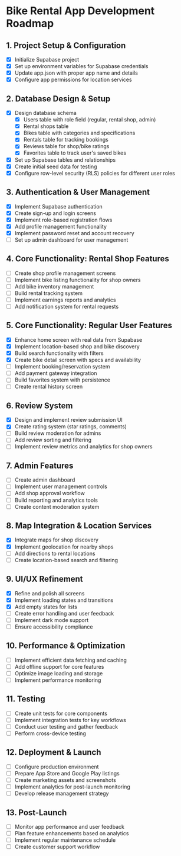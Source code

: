 # Bike Rental App Development Roadmap

## 1. Project Setup & Configuration
- [x] Initialize Supabase project
- [x] Set up environment variables for Supabase credentials
- [x] Update app.json with proper app name and details
- [x] Configure app permissions for location services

## 2. Database Design & Setup
- [x] Design database schema
  - [x] Users table with role field (regular, rental shop, admin)
  - [x] Rental shops table
  - [x] Bikes table with categories and specifications
  - [x] Rentals table for tracking bookings
  - [x] Reviews table for shop/bike ratings
  - [x] Favorites table to track user's saved bikes
- [x] Set up Supabase tables and relationships
- [x] Create initial seed data for testing
- [x] Configure row-level security (RLS) policies for different user roles

## 3. Authentication & User Management
- [x] Implement Supabase authentication
- [x] Create sign-up and login screens
- [x] Implement role-based registration flows
- [x] Add profile management functionality
- [x] Implement password reset and account recovery
- [ ] Set up admin dashboard for user management

## 4. Core Functionality: Rental Shop Features
- [ ] Create shop profile management screens
- [ ] Implement bike listing functionality for shop owners
- [ ] Add bike inventory management
- [ ] Build rental tracking system
- [ ] Implement earnings reports and analytics
- [ ] Add notification system for rental requests

## 5. Core Functionality: Regular User Features
- [x] Enhance home screen with real data from Supabase
- [x] Implement location-based shop and bike discovery
- [x] Build search functionality with filters
- [x] Create bike detail screen with specs and availability
- [ ] Implement booking/reservation system
- [ ] Add payment gateway integration
- [ ] Build favorites system with persistence
- [ ] Create rental history screen

## 6. Review System
- [x] Design and implement review submission UI
- [x] Create rating system (star ratings, comments)
- [ ] Build review moderation for admins
- [ ] Add review sorting and filtering
- [ ] Implement review metrics and analytics for shop owners

## 7. Admin Features
- [ ] Create admin dashboard
- [ ] Implement user management controls
- [ ] Add shop approval workflow
- [ ] Build reporting and analytics tools
- [ ] Create content moderation system

## 8. Map Integration & Location Services
- [x] Integrate maps for shop discovery
- [x] Implement geolocation for nearby shops
- [ ] Add directions to rental locations
- [ ] Create location-based search and filtering

## 9. UI/UX Refinement
- [x] Refine and polish all screens
- [x] Implement loading states and transitions
- [x] Add empty states for lists
- [ ] Create error handling and user feedback
- [ ] Implement dark mode support
- [ ] Ensure accessibility compliance

## 10. Performance & Optimization
- [ ] Implement efficient data fetching and caching
- [ ] Add offline support for core features
- [ ] Optimize image loading and storage
- [ ] Implement performance monitoring

## 11. Testing
- [ ] Create unit tests for core components
- [ ] Implement integration tests for key workflows
- [ ] Conduct user testing and gather feedback
- [ ] Perform cross-device testing

## 12. Deployment & Launch
- [ ] Configure production environment
- [ ] Prepare App Store and Google Play listings
- [ ] Create marketing assets and screenshots
- [ ] Implement analytics for post-launch monitoring
- [ ] Develop release management strategy

## 13. Post-Launch
- [ ] Monitor app performance and user feedback
- [ ] Plan feature enhancements based on analytics
- [ ] Implement regular maintenance schedule
- [ ] Create customer support workflow 